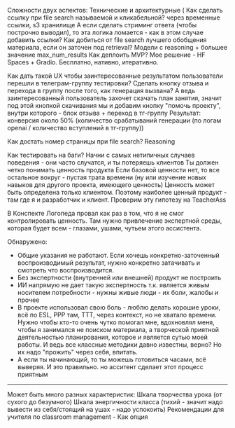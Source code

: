 Сложности двух аспектов:
Технические и архитектурные (
Как сделать ссылку при file search называемой и кликабельной? через временные ссылки, s3 хранилище
А если сделать стриминг ответа (чтобы построчно выводил), то эта логика ломается - как в этом случае добавить ссылки?
Как добиться от file search лучшего обобщения материала, если он заточен под retrieval? Модели с reasoning + большее значение max_num_results
Как деплоить MVP? Мое решение - HF Spaces + Gradio. Бесплатно, нативно, итеративно.

Как дать такой UX чтобы заинтересованные результатом пользователи перешли в телеграм-группу тестировки? Сделать кнопку отзыва и перехода в группу после того, как генерация вызвана? 
А ведь заинтересованный пользователь захочет скачать план занятия, значит под этой кнопкой скачивания мы и добавим кнопку "помочь проекту", внутри которого - блок отзыва + переход в тг-группу
Результат: конверсия около 50% (количество срабатываний генерации (по логам openai / количество вступлений в тг-группу))


Как достать номер страницы при file search? Reasoning

Как тестировать на баги? Начни с самых нетипичных случаев поведения - они часто случатся, и ты потеряешь клиентов
Ты должен четко понимать ценность продукта
Если базовой ценности нет, то все остальное вокруг - пустая трата времени (ну или изучение новых навыков для другого проекта, имеющего ценность)
Ценность может быть определена только клиентом.
Поэтому наиболее ценный продукт - там где я и разработчик и клиент.
Проверим эту гипотезу на TeacherAss


В Конспекте Логопеда провал как раз в том, что я не смог контролировать ценность. Там нужно привлечение экспертной среды, которая будет всем - глазами, ушами, чутьем этого ассистента.

Обнаружено:
- Общие указания не работают. Если хочешь конкретно-заточенный воспроизводимый результат, нужно конкретно затачивать и смотреть что воспроизводится.
- Без экспертности (внутренней или внешней) продукт не построить
- ИИ напрямую не дает такую экспертность т.к. является живым носителем потребности - нужны живые люди - их боли, жалобы и прочее
- В проекте использовал свою боль - люблю делать хорошие уроки, всё по ESL, PPP там, TTT, через контекст, но не хватало времени.
Нужно чтобы кто-то очень чутко помогал мне, вдохновлял меня, чтобы я занимался не поиском материала, а творческой приятной деятельностью планирования,
которое и является сутью моей работы. 
И ведь все классные методики давно известны, верно? Но их надо "прожить" через себя, впитать.
- А если ты начинающий, то ты можешь готовиться часами, всё выверяя. И это правильно.
но асситент сделает этот процесс приятным



----
Может быть много разных характеристик:
Шкала творчества урока (от сухого до безумного)
Шкала энергичности класса (тихий - значит надо вывести из себя/стоящий на ушах - надо успокоить)
Рекомендации для учителя по classroom management - Как опция